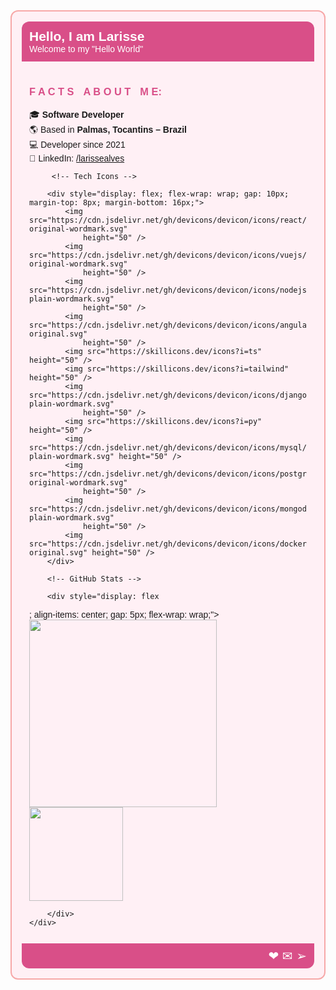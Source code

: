 <div style="border: 2px solid #f7a8a8; border-radius: 12px; background: #fff0f5; padding: 16px; font-family: sans-serif;">
  
  <!-- Header -->
  <div style="background:#d94f88; padding: 12px; border-radius: 12px 12px 0 0;">
    <h2 style="color: white; margin: 0;">Hello, I am Larisse</h2>
    <p style="color: white; margin: 0;">Welcome to my "Hello World"</p>
  </div>

  <!-- About -->
  <div style="padding: 12px;">
    <h3 style="color: #d94f88;">F A C T SㅤA B O U TㅤM E:</h3>
    <p>
      🎓 <strong>Software Developer</strong><br>
      🌎 Based in <strong>Palmas, Tocantins – Brazil</strong><br>
      💻 Developer since 2021<br>
      🔗 LinkedIn: <a href="https://www.linkedin.com/in/larissealves/">/larissealves</a>
    </p>

         <!-- Tech Icons -->

        <div style="display: flex; flex-wrap: wrap; gap: 10px; margin-top: 8px; margin-bottom: 16px;">
            <img src="https://cdn.jsdelivr.net/gh/devicons/devicon/icons/react/react-original-wordmark.svg"
                height="50" />
            <img src="https://cdn.jsdelivr.net/gh/devicons/devicon/icons/vuejs/vuejs-original-wordmark.svg"
                height="50" />
            <img src="https://cdn.jsdelivr.net/gh/devicons/devicon/icons/nodejs/nodejs-plain-wordmark.svg"
                height="50" />
            <img src="https://cdn.jsdelivr.net/gh/devicons/devicon/icons/angularjs/angularjs-original.svg"
                height="50" />
            <img src="https://skillicons.dev/icons?i=ts" height="50" />
            <img src="https://skillicons.dev/icons?i=tailwind" height="50" />
            <img src="https://cdn.jsdelivr.net/gh/devicons/devicon/icons/django/django-plain-wordmark.svg"
                height="50" />
            <img src="https://skillicons.dev/icons?i=py" height="50" />
            <img src="https://cdn.jsdelivr.net/gh/devicons/devicon/icons/mysql/mysql-plain-wordmark.svg" height="50" />
            <img src="https://cdn.jsdelivr.net/gh/devicons/devicon/icons/postgresql/postgresql-original-wordmark.svg"
                height="50" />
            <img src="https://cdn.jsdelivr.net/gh/devicons/devicon/icons/mongodb/mongodb-plain-wordmark.svg"
                height="50" />
            <img src="https://cdn.jsdelivr.net/gh/devicons/devicon/icons/docker/docker-original.svg" height="50" />
        </div>

        <!-- GitHub Stats -->

        <div style="display: flex
;
    align-items: center;
    gap: 5px;
    flex-wrap: wrap;">
            <img style="max-width: 70%;"
                src="https://github-readme-activity-graph.vercel.app/graph?username=larissealves&radius=16&theme=dracula&area=true&order=5&hide_border=true&hide_title=false"
                height="300" />
            <img src="https://github-readme-stats.vercel.app/api?username=larissealves&hide_title=true&hide_rank=true&show_icons=true&include_all_commits=true&count_private=true&disable_animations=false&theme=dracula&locale=en&hide_border=true&order=1"
                height="150" />

        </div>
    </div>
  </div>

  <!-- Footer -->
  <div style="background: #d94f88; padding: 8px 12px; text-align: right; border-radius: 0 0 12px 12px;">
    <span style="font-size: 20px; color: white;">❤︎ ✉ ➢</span>
  </div>

</div>
